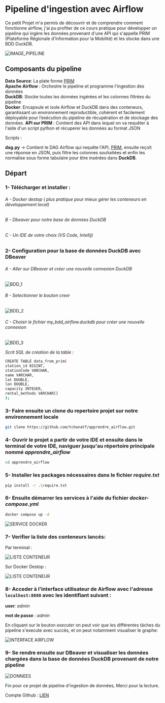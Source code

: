 # Pipeline d'ingestion avec Airflow
Ce petit Projet m'a permis de découvrir et de comprendre comment fonctionne airflow, j'ai pu profiter de ce cours pratique pour développer un pipeline qui ingère les données provenant d'une API qui s'appelle PRIM (Plateforme Régionale d'Information pour la Mobilité) et les stocke dans une BDD DuckDB.

![IMAGE_PIPELINE](images/image_pipeline.png)

## Composants du pipeline

__Data Source__: La plate forme [PRIM](https://prim.iledefrance-mobilites.fr/)  
__Apache Airflow__ : Orchestre le pipeline et programme l'ingestion des données  
__DuckDB__: Stocke toutes les données ingérées et les colonnes filtrées du pipeline  
__Docker__:  Encapsule et isole Airflow et DuckDB dans des conteneurs, garantissant un environnement reproductible, cohérent et facilement déployable pour l’exécution du pipeline de récupération et de stockage des données.
__API sur PRIM__ : Contient des API dans lequel on va requêter à l'aide d'un script python et récuperer les données au format JSON

Scripts :

**dag.py** -> Contient le DAG Airflow qui requête l'API, [PRIM](https://prim.iledefrance-mobilites.fr/), ensuite reçoit une réponse en JSON, puis filtre les colonnes souhaitées et enfin les normalise sous forme tabulaire pour être insérées dans __DuckDB__.

## Départ

### 1- Télécharger et installer :  

###### A - Docker destop ( plus pratique pour mieux gérer les conteneurs en développement local)  

###### B - Dbeaver pour notre base de données DuckDB  

###### C - Un IDE de votre choix (VS Code, Intellij)

### 2- Configuration pour la base de données DuckDB avec DBeaver  

###### A - Aller sur DBeaver et créer une nouvelle connexion DuckDB  

![BDD_1](images/creation_bdd_1.png)

###### B - Selectionner le bouton creer  

![BDD_2](images/creation_bdd_2.png)  


###### C - Choisir le fichier *my_bdd_airflow.duckdb*  pour créer une nouvelle connexion  

![BDD_3](images/creation_bdd_3.png) 


*Scrit SQL de création de la table* :  

```bash
CREATE TABLE data_from_prim(  
station_id BIGINT,  
stationCode VARCHAR,  
name VARCHAR,  
lat DOUBLE,  
lon DOUBLE,  
capacity INTEGER,  
rental_methods VARCHAR[]  
);  
```




### 3- Faire ensuite un clone du repertoire projet sur notre environnement locale 

```bash
git clone https://github.com/tchanatf/apprendre_airflow.git
```

### 4- Ouvrir le projet a partir de votre IDE et ensuite dans le terminal de votre IDE, naviguer jusqu'au répertoire principale nommé *apprendre_airflow*  

```bash
cd apprendre_airflow
```  

### 5- Installer les packages nécessaires dans le fichier *require.txt*  

```bash 
pip install -r .\require.txt
```

### 6- Ensuite démarrer les services à l'aide du fichier *docker-compose.yml*  

```bash
docker compose up -d
```  

![SERVICE DOCKER](images/launch_image_docker.png)  

### 7- Verifier la liste des conteneurs lancés:

Par terminal :  

![LISTE CONTENEUR](images/image_list_docker_process.png)  

Sur Docker Destop :  

![LISTE CONTENEUR](images/containers_dockers.png)

### 8- Acceder à l'interface utilisateur de Airflow avec l'adresse `localhost:8080` avec les identifiant suivant :

__user__: *admin*  

__mot de passe__ : *admin*  


En cliquant sur le bouton *executer* on peut voir que les différentes tâches du pipeline s'execute avec succès, et on peut notamment visualiser le graphe:  

![INTERFACE AIRFLOW](images/image_dag_airflow.png)  

### 9- Se rendre ensuite sur DBeaver et visualiser les données chargées dans la base de données DuckDB provenant de notre pipeline

![DONNEES](images/image_donnees_bdd.png)

Fin pour ce projet de pipeline d'ingestion de données, Merci pour la lecture.  

Compte Github : [LIEN](https://github.com/tchanatf/)



